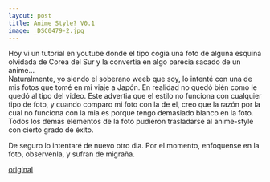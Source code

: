 ```yaml
---
layout: post
title: Anime Style? V0.1
image: _DSC0479-2.jpg
---
```


Hoy vi un tutorial en youtube donde el tipo cogia una foto de alguna esquina olvidada de Corea del Sur y la convertia en algo parecia sacado de un anime...  
Naturalmente, yo siendo el soberano weeb que soy, lo intenté con una de mis fotos que tomé en mi viaje a Japón. En realidad no quedó bién como le quedó al tipo del video. Este advertia que el estilo no funciona con cualquier tipo de foto, y cuando comparo mi foto con la de el, creo que la razón por la cual no funciona con la mia es porque tengo demasiado blanco en la foto. Todos los demás elementos de la foto pudieron trasladarse al anime-style con cierto grado de éxito. 

De seguro lo intentaré de nuevo otro dia. Por el momento, enfoquense en la foto, observenla, y sufran de migraña.

[original](https://awesomecosmonaut.tumblr.com/image/619740171404034048)